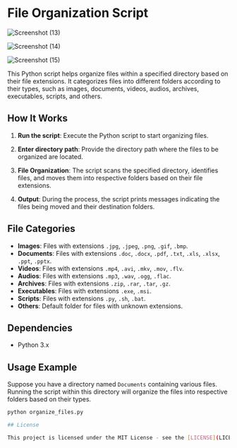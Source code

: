 # File Organization Script
![Screenshot (13)](https://github.com/NIGASH333/CodeAlpha/assets/113447646/f04ca057-43dd-4dc0-ab99-6d964b9d855d)



![Screenshot (14)](https://github.com/NIGASH333/CodeAlpha/assets/113447646/e1b4ce55-a1f8-4065-aac5-4ce3103823fc)



![Screenshot (15)](https://github.com/NIGASH333/CodeAlpha/assets/113447646/b26f6162-4ec1-4c3d-905c-abba1ae4b1f1)



This Python script helps organize files within a specified directory based on their file extensions. It categorizes files into different folders according to their types, such as images, documents, videos, audios, archives, executables, scripts, and others.

## How It Works

1. **Run the script**: Execute the Python script to start organizing files.

2. **Enter directory path**: Provide the directory path where the files to be organized are located.

3. **File Organization**: The script scans the specified directory, identifies files, and moves them into respective folders based on their file extensions.

4. **Output**: During the process, the script prints messages indicating the files being moved and their destination folders.

## File Categories

- **Images**: Files with extensions `.jpg`, `.jpeg`, `.png`, `.gif`, `.bmp`.
- **Documents**: Files with extensions `.doc`, `.docx`, `.pdf`, `.txt`, `.xls`, `.xlsx`, `.ppt`, `.pptx`.
- **Videos**: Files with extensions `.mp4`, `.avi`, `.mkv`, `.mov`, `.flv`.
- **Audios**: Files with extensions `.mp3`, `.wav`, `.ogg`, `.flac`.
- **Archives**: Files with extensions `.zip`, `.rar`, `.tar`, `.gz`.
- **Executables**: Files with extensions `.exe`, `.msi`.
- **Scripts**: Files with extensions `.py`, `.sh`, `.bat`.
- **Others**: Default folder for files with unknown extensions.

## Dependencies

- Python 3.x

## Usage Example

Suppose you have a directory named `Documents` containing various files. Running the script within this directory will organize the files into respective folders based on their types.

```bash
python organize_files.py

## License

This project is licensed under the MIT License - see the [LICENSE](LICENSE) file for details.
